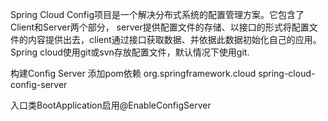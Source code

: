 Spring Cloud Config项目是一个解决分布式系统的配置管理方案。它包含了Client和Server两个部分，
server提供配置文件的存储、以接口的形式将配置文件的内容提供出去，client通过接口获取数据、并依据此数据初始化自己的应用。
Spring cloud使用git或svn存放配置文件，默认情况下使用git.

构建Config Server
添加pom依赖
 <dependency>
            <groupId>org.springframework.cloud</groupId>
            <artifactId>spring-cloud-config-server</artifactId>
 </dependency>
 
 入口类BootApplication启用@EnableConfigServer
 